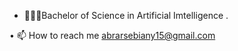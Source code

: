 * 👩🏻‍💻Bachelor of Science in Artificial Imtelligence .

• 📫 How to reach me abrarsebiany15@gmail.com

